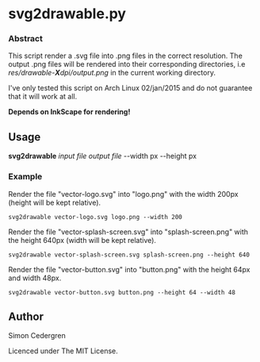 # svg2drawable.py
### Abstract
This script render a .svg file into .png files in the correct resolution.
The output .png files will be rendered into their corresponding directories, i.e
*res/drawable-**X**dpi/output.png* in the current working directory.

I've only tested this script on Arch Linux 02/jan/2015 and do not guarantee that it will work at all. 

**Depends on InkScape for rendering!**

## Usage
**svg2drawable** *input file* *output file* --width px --height px

### Example
Render the file "vector-logo.svg" into "logo.png" with the width 200px (height will be kept relative).
```
svg2drawable vector-logo.svg logo.png --width 200 
```
Render the file "vector-splash-screen.svg" into "splash-screen.png" with the height 640px (width will be kept relative).
```
svg2drawable vector-splash-screen.svg splash-screen.png --height 640 
```
Render the file "vector-button.svg" into "button.png" with the height 64px and width 48px.
```
svg2drawable vector-button.svg button.png --height 64 --width 48
```
## Author
Simon Cedergren <dev at onyktert.nu>

Licenced under The MIT License.
